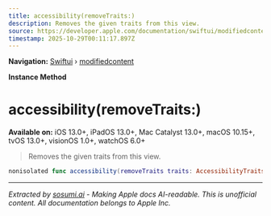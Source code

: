 ```yaml
---
title: accessibility(removeTraits:)
description: Removes the given traits from this view.
source: https://developer.apple.com/documentation/swiftui/modifiedcontent/accessibility(removetraits:)
timestamp: 2025-10-29T00:11:17.897Z
---
```


**Navigation:** [Swiftui](/documentation/swiftui) › [modifiedcontent](/documentation/swiftui/modifiedcontent)

**Instance Method**

# accessibility(removeTraits:)

**Available on:** iOS 13.0+, iPadOS 13.0+, Mac Catalyst 13.0+, macOS 10.15+, tvOS 13.0+, visionOS 1.0+, watchOS 6.0+

> Removes the given traits from this view.

```swift
nonisolated func accessibility(removeTraits traits: AccessibilityTraits) -> ModifiedContent<Content, Modifier>
```

---

*Extracted by [sosumi.ai](https://sosumi.ai) - Making Apple docs AI-readable.*
*This is unofficial content. All documentation belongs to Apple Inc.*
